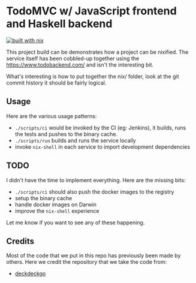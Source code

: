 # TodoMVC w/ JavaScript frontend and Haskell backend

[![built with nix](https://builtwithnix.org/badge.svg)](https://builtwithnix.org)

This project build can be demonstrates how a project can be nixified. The service itself has been cobbled-up together using the https://www.todobackend.com/ and isn't the interesting bit.

What's interesting is how to put together the nix/ folder, look at the git commit history it should be fairly logical.

## Usage

Here are the various usage patterns:

* `./scripts/ci` would be invoked by the CI (eg: Jenkins), it builds, runs the tests and pushes to the binary cache.
* `./scripts/run` builds and runs the service locally
* invoke `nix-shell` in each service to import development dependencies

## TODO

I didn't have the time to implement everything. Here are the missing bits:

* `./scripts/ci` should also push the docker images to the registry
* setup the binary cache
* handle docker images on Darwin
* improve the `nix-shell` experience

Let me know if you want to see any of these happening.

## Credits
Most of the code that we put in this repo has previously been made by others. Here we credit the repository that we take the code from:
- [deckdeckgo](https://github.com/deckgo/deckdeckgo)

